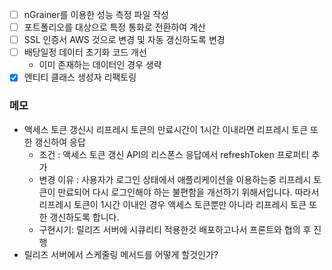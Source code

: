 
- [ ] nGrainer를 이용한 성능 측정 파일 작성
- [ ] 포트폴리오를 대상으로 특정 통화로 전환하여 계산
- [ ] SSL 인증서 AWS 것으로 변경 및 자동 갱신하도록 변경
- [ ] 배당일정 데이터 초기화 코드 개선
	- 이미 존재하는 데이터인 경우 생략
- [x] 엔티티 클래스 생성자 리팩토링

### 메모
- 액세스 토큰 갱신시 리프레시 토큰의 만료시간이 1시간 이내라면 리프레시 토큰 또한 갱신하여 응답
	- 조건 : 액세스 토큰 갱신 API의 리스폰스 응답에서 refreshToken 프로퍼티 추가
	- 변경 이유 : 사용자가 로그인 상태에서 애플리케이션을 이용하는중 리프레시 토큰이 만료되어 다시 로그인해야 하는 불편함을 개선하기 위해서입니다. 따라서 리프레시 토큰이 1시간 이내인 경우 액세스 토큰뿐만 아니라 리프레시 토큰 또한 갱신하도록 합니다.
	- 구현시기: 릴리즈 서버에 시큐리티 적용한것 배포하고나서 프론트와 협의 후 진행
- 릴리즈 서버에서 스케줄링 메서드를 어떻게 할것인가?
